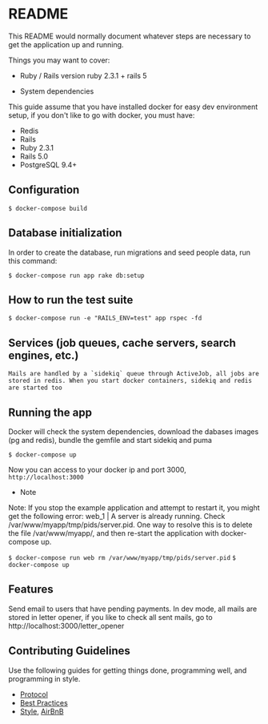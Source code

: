 # README

This README would normally document whatever steps are necessary to get the
application up and running.

Things you may want to cover:

* Ruby / Rails version ruby 2.3.1 + rails 5

* System dependencies

This guide assume that you have installed docker for easy dev environment
setup, if you don't like to go with docker, you must have:

   * Redis
   * Rails
   * Ruby 2.3.1
   * Rails 5.0
   * PostgreSQL 9.4+

## Configuration

`$ docker-compose build`

## Database initialization

In order to create the database, run migrations and seed people data, run this command:

`$ docker-compose run app rake db:setup`

## How to run the test suite

`$ docker-compose run -e "RAILS_ENV=test" app rspec -fd`

## Services (job queues, cache servers, search engines, etc.)

    Mails are handled by a `sidekiq` queue through ActiveJob, all jobs are
    stored in redis. When you start docker containers, sidekiq and redis
    are started too

## Running the app

Docker will check the system dependencies, download the dabases images (pg and redis),
bundle the gemfile and start sidekiq and puma

`$ docker-compose up`

Now you can access to your docker ip and port 3000, `http://localhost:3000`

* Note

Note: If you stop the example application and attempt to restart it, you might get the following error: web_1 | A server is already running. Check /var/www/myapp/tmp/pids/server.pid. One way to resolve this is to delete the file /var/www/myapp/, and then re-start the application with docker-compose up.

`$ docker-compose run web rm /var/www/myapp/tmp/pids/server.pid`
`$ docker-compose up`

## Features

Send email to users that have pending payments. In dev mode, all mails are stored in letter opener, if you like to check all
sent mails, go to http://localhost:3000/letter_opener


## Contributing Guidelines

Use the following guides for getting things done, programming well, and
programming in style.

* [Protocol](http://github.com/thoughtbot/guides/blob/master/protocol)
* [Best Practices](http://github.com/thoughtbot/guides/blob/master/best-practices)
* [Style](http://github.com/thoughtbot/guides/blob/master/style), [AirBnB](https://github.com/airbnb/ruby)
